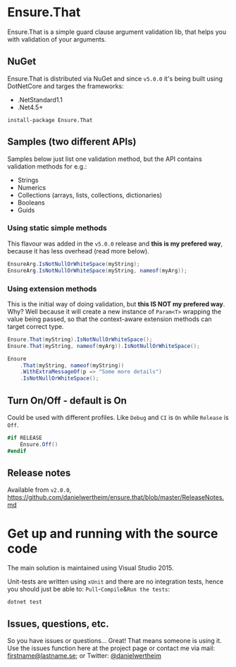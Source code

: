 # Ensure.That
Ensure.That is a simple guard clause argument validation lib, that helps you with validation of your arguments.

## NuGet
Ensure.That is distributed via NuGet and since `v5.0.0` it's being built using DotNetCore and targes the frameworks:

* .NetStandard1.1
* .Net4.5+

```
install-package Ensure.That
```

## Samples (two different APIs)
Samples below just list one validation method, but the API contains validation methods for e.g.:

* Strings
* Numerics
* Collections (arrays, lists, collections, dictionaries)
* Booleans
* Guids

### Using static simple methods
This flavour was added in the `v5.0.0` release and **this is my prefered way**, because it has less overhead (read more below).

```csharp
EnsureArg.IsNotNullOrWhiteSpace(myString);
EnsureArg.IsNotNullOrWhiteSpace(myString, nameof(myArg));
```

### Using extension methods
This is the initial way of doing validation, but **this IS NOT my prefered way**. Why? Well because it will
create a new instance of `Param<T>` wrapping the value being passed, so that the context-aware extension
methods can target correct type.

```csharp
Ensure.That(myString).IsNotNullOrWhiteSpace();
Ensure.That(myString, nameof(myArg)).IsNotNullOrWhiteSpace();
```

```csharp
Ensure
    .That(myString, nameof(myString))
    .WithExtraMessageOf(p => "Some more details")
    .IsNotNullOrWhiteSpace();
```

## Turn On/Off - default is On
Could be used with different profiles. Like `Debug` and `CI` is `On` while `Release` is `Off`.

```csharp
#if RELEASE
    Ensure.Off()
#endif
```

## Release notes
Available from `v2.0.0`, https://github.com/danielwertheim/ensure.that/blob/master/ReleaseNotes.md

# Get up and running with the source code #
The main solution is maintained using Visual Studio 2015.

Unit-tests are written using `xUnit` and there are no integration tests, hence you should just be able to: `Pull`-`Compile`&`Run the tests`:

```
dotnet test
```

## Issues, questions, etc.
So you have issues or questions... Great! That means someone is using it. Use the issues function here at the project page or contact me via mail: firstname@lastname.se; or Twitter: [@danielwertheim](https://twitter.com/danielwertheim)